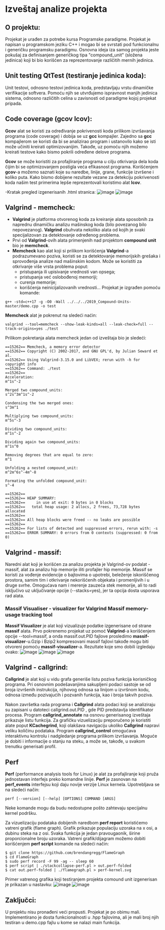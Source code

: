 # Izveštaj analize projekta

## O projektu:
Projekat je urađen za potrebe kursa Programske paradigme.
Projekat je napisan u programskom jeziku C++ i mogao bi se svrstati pod funkcionalnu i generičku programsku paradigmu.
Osnovna ideja iza samog projekta jeste pokušaj za definisanjem generičkog tipa "compound_unit" (složena jedinica) koji bi bio korišćen za reprezentovanje različitih mernih jedinica.

## Unit testing QtTest (testiranje jedinica koda):
Unit testovi, odnosno testovi jedinica koda, predstavljaju vrstu dinamičke verifikacije softvera. Pomoću njih se utvrđujemo ispravnost manjih jedinica sistema, odnosno različitih celina u zavisnosti od paradigme kojoj projekat pripada.

## Code coverage (gcov lcov):
**Gcov** alat se koristi za određivanje pokrivenosti koda prilikom izvršavanja programa (code coverage) i dobija se uz **gcc** kompajler. 
Zajedno sa **gcc** kompajlerom se koristi da bi se analizirao program i ustanovilo kako se isti može učiniti kreirati optimizovanijim. Takođe, uz pomoću njih možemo kreirati testove kako bismo pokrili određene delove programa.

**Gcov** se može koristiti za profajliranje programa u cilju otkrivanja dela koda čijim bi se optimizovanjem postigla veća efikasnost programa. Korišćenjem **gcov**-a možemo saznati 
koje su naredbe, linije, grane, funkcije izvršene i koliko puta. Kako bismo dobijene rezultate vezane za detekciju pokrivenosti koda našim test primerima lepše reprezentovali koristimo alat **lcov**.

-Kratak pregled izgenerisanih .html stranica:
![image](./screenshots/gcov_01.png)
![image](./screenshots/gcov_04.png)

## Valgrind - memcheck:
- **Valgrind** je platforma otvorenog koda za kreiranje alata sposobnih za naprednu dinamičku analizu mašinskog koda (bilo povezanog bilo nepovezanog). **Valgrind** obuhvata nekoliko alata od kojih je svaki specijalizovan za detektovanje određenog problema.
- Prvi od **Valgrind**-ovih alata primenjenih nad projektom **compound unit** bio je **memcheck**.
- **Memcheck** kao alat koji si prilikom korišćenja **Valgrind**-a podrazumevano poziva, koristi se za detektovanje memorijskih grešaka i sprovođenja analize nad mašinskim kodom. Može se koristiti za otkrivanje više vrsta problema poput:
    - pristupanja ili upisivanje vrednosti van opsega;
    - pristupanja već oslobođenoj memoriji;
    - curenja memorije;
    - korišćenja neinicijalizovanih vrednosti...
Projekat je izgrađen pomoću komande:
```
g++ -std=c++17 -g -O0 -Wall ../../../2019_Compound-Units-master/demo.cpp -o test 
```
**Memcheck** alat je pokrenut na sledeći naćin:
```
valgrind --tool=memcheck --show-leak-kinds=all --leak-check=full --track-origins=yes ./test
```
Prilikom pokretanja alata memcheck jedan od izveštaja bio je sledeći:
```
==15262== Memcheck, a memory error detector
==15262== Copyright (C) 2002-2017, and GNU GPL'd, by Julian Seward et al.
==15262== Using Valgrind-3.15.0 and LibVEX; rerun with -h for copyright info
==15262== Command: ./test
==15262== 
Acceleration:
m^1s^-2

Merged two compound_units:
s^2s^3m^1s^-2

Condensing the two merged ones:
s^3m^1

Multiplying two compound_units:
m^5s^-3

Dividing two compound_units:
m^1s^-2

Dividing again two compound_units:
m^1s^0

Removing degrees that are equal to zero:
m^1

Unfolding a nested compound_unit:
m^2m^6s^-4m^-8

Formating the unfolded compound_unit:
s^-4

==15262== 
==15262== HEAP SUMMARY:
==15262==     in use at exit: 0 bytes in 0 blocks
==15262==   total heap usage: 2 allocs, 2 frees, 73,728 bytes allocated
==15262== 
==15262== All heap blocks were freed -- no leaks are possible
==15262== 
==15262== For lists of detected and suppressed errors, rerun with: -s
==15262== ERROR SUMMARY: 0 errors from 0 contexts (suppressed: 0 from 0)
```

## Valgrind - massif:
Naredni alat koji je korišćen za analizu projekta je Valgrind-ov podalat - massif, alat za analizu hip memorije iliti profajler hip memorije. 
Massif se koristi za vođenje evidencije o bajtovima o upotrebi, beleženje iskoriščenog prostora, samim tim i otkrivanje nekorišćenih objekata i promenljivih  i u druge svrhe. 
Omogućava nam i merenje zauzeća stek memorije, ali to radi isključivo uz uključivanje opcije (--stacks=yes), jer ta opcija dosta usporava rad alata.

### Massif Visualiser - visualizer for Valgrind Massif memory-usage tracking tool
**Massif Visualizer** je alat koji vizualizuje podatke izgenerisane od strane **massif** alata. Prvo pokrenemo projekat uz pomoć **Valgrind**-a korišćenjem opcije --tool=massif, a onda massif.out.PID fajlove prosledimo **massif-visualizer**-u.Gzip i Bzip2 kompresovani massif fajlovi takođe mogu biti otvoreni pomoću **massif-visualizer**-a.
Rezultate koje smo dobili izgledaju ovako:
![image](./screenshots/massif_visualizer_1.png)
![image](./screenshots/massif_visualizer_2.png)
![image](./screenshots/massif_visualizer_3.png)

## Valgrind - callgrind:
**Callgrind** je alat koji u vidu grafa generiše listu poziva funkcija korisničkog programa.
Pri osnovnim podešavanjima sakupljeni podaci sastoje se od broja izvršenih instrukcija, njihovog odnosa sa linijom u izvršnom kodu, odnosa između pozivajućih i pozvanih funkcija, kao i broja takvih poziva.

Nakon završetka rada programa i **Callgrind** alata podaci koji se analiziraju su zapisani u datoteci callgrind.out.PID , gde PID predstavlja identifikator procesa. Program 
**callgrind_annotate** na osnovu generisanog izveštaja prikazuje listu funkcija. Za grafičku vizuelizaciju preporučeno je koristiti alate poput **KCachegrind**, koji olakšava 
navigaciju ukoliko **Callgrind** napravi veliku količinu podataka. Program **callgrind_control** omogućava interaktivnu kontrolu i nadgledanje programa prilikom izvršavanja. Moguće je 
dobiti i informacije o stanju na steku, a može se, takođe, u svakom trenutku generisati profil.

## Perf
**Perf** (performance analysis tools for Linux) je alat za profajliranje koji pruža jednostavan interfejs preko komandne linije. **Perf** je zasnovan na **perf_events** interfejsu 
koji daju novije verzije Linux kernela. Upotrebljava se na sledeći način:
```
perf [--version] [--help] [OPTIONS] COMMAND [ARGS]
```
Neke komande mogu da budu nedostupne pošto zahtevaju specijalnu kernel podršku.


Za vizuelizaciju podataka dobijenih naredbom **perf report** koristićemo vatreni grafik (flame graph). Grafik prikazuje populaciju uzoraka na x osi, a dubinu steka na z osi. Svaka funkcija je jedan pravougaonik, širine proporcionalne broju uzoraka. Vatreni grafik/dijagram možemo dobiti korišćenjem **perf script** komande na sledeći način: 
```
$ git clone https://github.com/brendangregg/FlameGraph
$ cd FlameGraph
$ sudo perf record -F 99 -ag -- sleep 60
$ perf script | ./stackcollapse-perf.pl > out.perf-folded
$ cat out.perf-folded | ./flamegraph.pl > perf-kernel.svg
```
Primer vatrenog grafika koji testiranjem projekta comound unit izgenerisan je prikazan u nastavku:
![image](./screenshots/perf_flame_graph_1.png)
![image](./screenshots/perf_flame_graph_2.png)


## Zaključci:
U projektu nisu pronađeni veći propusti. Projekat je po obimu mali. Implementirano je dosta funkcionalnosti u .hpp fajlovima, ali je mali broj njih testiran u demo.cpp fajlu u kome se nalazi main funkcija.     
